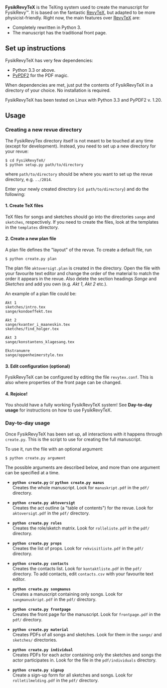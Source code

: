 **FysikRevyTeX** is the TeXing system used to create the manuscript for FysikRevy&trade;. It is based on the fantastic [RevyTeX][], but adapted to be more physicist-friendly. Right now, the main features over [RevyTeX][] are:

* Completely rewritten in Python 3.
* The manuscript has the traditional front page.

[revytex]: https://github.com/dikurevy/RevyTeX

## Set up instructions
FysikRevyTeX has very few dependencies:

* Python 3.3 or above.
* [PyPDF2][] for the PDF magic.

When dependencies are met, just put the contents of FysikRevyTeX in a directory of your choice. No installation is required.

FysikRevyTeX has been tested on Linux with Python 3.3 and PyPDF2 v. 1.20.

[pypdf2]: https://pypi.python.org/pypi/PyPDF2

## Usage
### Creating a new revue directory
The FysikRevyTex directory itself is not meant to be touched at any time (except for development). Instead, you need to set up a new directory for your revue:

    $ cd FysikRevyTeX/
    $ python setup.py path/to/directory

where `path/to/directory` should be where you want to set up the revue directory, e.g. `../2014`. 

Enter your newly created directory (`cd path/to/directory`) and do the following:

#### 1. Create TeX files
TeX files for songs and sketches should go into the directories `sange` and `sketches`, respectively. If you need to create the files, look at the templates in the `templates` directory.

#### 2. Create a new plan file
A plan file defines the "layout" of the revue. To create a default file, run

    $ python create.py plan

The plan file `aktoversigt.plan` is created in the directory. Open the file with your favourite text editor and change the order of the material to match the order it appears in the revue. Also delete the section headings *Sange* and *Sketches* and add you own (e.g. *Akt 1*, *Akt 2* etc.).

An example of a plan file could be:

    Akt 1
    sketches/intro.tex
    sange/kondoeffekt.tex

    Akt 2
    sange/kvanter_i_maaneskin.tex
    sketches/find_holger.tex

    Akt 3
    sange/konstantens_klagesang.tex

    Ekstranumre
    sange/oppenheimerstyle.tex


#### 3. Edit configuration (optional)
FysikRevyTeX can be configured by editing the file `revytex.conf`. This is also where properties of the front page can be changed.

#### 4. Rejoice!
You should have a fully working FysikRevyTeX system! See **Day-to-day usage** for instructions on how to use FysikRevyTeX.


### Day-to-day usage
Once FysikRevyTeX has been set up, all interactions with it happens through `create.py`. This is the script to use for creating the full manuscript.

To use it, run the file with an optional argument:

    $ python create.py argument

The possible arguments are described below, and more than one argument can be specified at a time.

* **`python create.py`** or **`python create.py manus`**<br />
Creates the whole manuscript. Look for `manuskript.pdf` in the `pdf/` directory.

* **`python create.py aktoversigt`**<br />
Creates the act outline (a "table of contents") for the revue. Look for `aktoversigt.pdf` in the `pdf/` directory.

* **`python create.py roles`**<br />
Creates the role/sketch matrix. Look for `rolleliste.pdf` in the `pdf/` directory.

* **`python create.py props`**<br />
Creates the list of props. Look for `rekvisitliste.pdf` in the `pdf/` directory.

* **`python create.py contacts`**<br />
Creates the contacts list. Look for `kontaktliste.pdf` in the `pdf/` directory.
To add contacts, edit `contacts.csv` with your favourite text editor. 

* **`python create.py songmanus`**<br />
Creates a manuscript containing only songs. Look for `sangmanuskript.pdf` in the `pdf/` directory.

* **`python create.py frontpage`**<br />
Creates the front page for the manuscript. Look for `frontpage.pdf` in the `pdf/` directory.

* **`python create.py material`**<br />
Creates PDFs of all songs and sketches. Look for them in the `sange/` and `sketches/` directories.

* **`python create.py individual`**<br/>
Creates PDFs for each actor containing only the sketches and songs the actor participates in. Look for the file in the `pdf/individuals` directory.

* **`python create.py signup`**<br/>
Create a sign-up form for all sketches and songs. Look for `rolletilmelding.pdf` in the `pdf/` directory.
